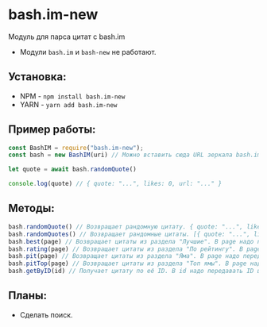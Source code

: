 # bash.im-new
Модуль для парса цитат с bash.im

* Модули `bash.im` и `bash-new` не работают.

## Установка:
* NPM - `npm install bash.im-new`
* YARN - `yarn add bash.im-new`

## Пример работы:
```js
const BashIM = require("bash.im-new");
const bash = new BashIM(uri) // Можно вставить сюда URL зеркала bash.im. По умолчанию стоит bashorg.org

let quote = await bash.randomQuote()

console.log(quote) // { quote: "...", likes: 0, url: "..." }
```

## Методы:
```js
bash.randomQuote() // Возвращает рандомную цитату. { quote: "...", likes: 0, url: "..." }
bash.randomQuotes() // Возвращает рандомные цитаты. [{ quote: "...", likes: 0, url: "..." }, { quote: "...", likes: 0, url: "..." }]
bash.best(page) // Возвращает цитаты из раздела "Лучшие". В page надо передавать страницу. [{ quote: "...", likes: 0, url: "..." }, { quote: "...", likes: 0, url: "..." }]
bash.rating(page) // Возвращает цитаты из раздела "По рейтингу". В page надо передавать страницу. [{ quote: "...", likes: 0, url: "..." }, { quote: "...", likes: 0, url: "..." }]
bash.pit(page) // Возвращает цитаты из раздела "Яма". В page надо передавать страницу. [{ quote: "...", likes: 0, url: "..." }, { quote: "...", likes: 0, url: "..." }]
bash.pitTop(page) // Возвращает цитаты из раздела "Топ ямы". В page надо передавать страницу. [{ quote: "...", likes: 0, url: "..." }, { quote: "...", likes: 0, url: "..." }]
bash.getByID(id) // Получает цитату по её ID. В id надо передавать ID цитаты. { quote: "...", likes: 0, url: "...", author: { nickname: "...", url: "..." } }
```

## Планы:
* Сделать поиск.